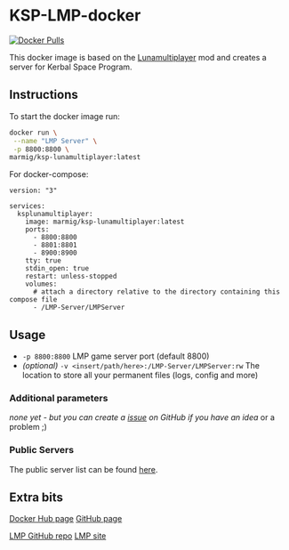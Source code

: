 # KSP-LMP-docker

[![Docker Pulls](https://badgen.net/docker/pulls/marmig/ksp-lunamultiplayer)](https://hub.docker.com/r/marmig/ksp-lunamultiplayer)

This docker image is based on the [Lunamultiplayer](https://github.com/LunaMultiplayer/LunaMultiplayer) mod and creates a server for Kerbal Space Program.

## Instructions

To start the docker image run:

```bash
docker run \
 --name "LMP Server" \
 -p 8800:8800 \
marmig/ksp-lunamultiplayer:latest
```

For docker-compose:

```docker-compose
version: "3"

services:
  ksplunamultiplayer:
    image: marmig/ksp-lunamultiplayer:latest
    ports:
      - 8800:8800
      - 8801:8801
      - 8900:8900
    tty: true
    stdin_open: true
    restart: unless-stopped
    volumes:
      # attach a directory relative to the directory containing this compose file
      - /LMP-Server/LMPServer
```

## Usage

- `-p 8800:8800` LMP game server port (default 8800)
- _(optional)_ `-v <insert/path/here>:/LMP-Server/LMPServer:rw` The location to store all your permanent files (logs, config and more)

### Additional parameters

_none yet - but you can create a [issue](https://github.com/marmig0404/KSP-LMP-docker/issues) on GitHub if you have an idea_ or a problem ;)

### Public Servers

The public server list can be found [here](http://lunamultiplayer.com/pages/releaseservers.html).

## Extra bits

[Docker Hub page](https://hub.docker.com/r/marmig/ksp-lunamultiplayer)
[GitHub page](https://github.com/marmig0404/KSP-LMP-docker)

[LMP GitHub repo](https://github.com/LunaMultiplayer/LunaMultiplayer)
[LMP site](http://lunamultiplayer.com/)
